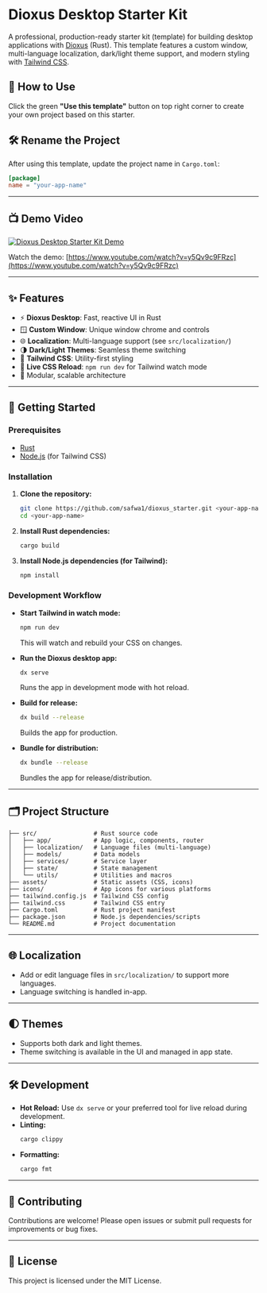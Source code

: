 # Dioxus Desktop Starter Kit

A professional, production-ready starter kit (template) for building desktop applications with [Dioxus](https://dioxuslabs.com/) (Rust). This template features a custom window, multi-language localization, dark/light theme support, and modern styling with [Tailwind CSS](https://tailwindcss.com/).

## 🚀 How to Use

Click the green **"Use this template"** button on top right corner to create your own project based on this starter.

## 🛠 Rename the Project

After using this template, update the project name in `Cargo.toml`:

```toml
[package]
name = "your-app-name"
```

---

## 📺 Demo Video

[![Dioxus Desktop Starter Kit Demo](https://img.youtube.com/vi/y5Qv9c9FRzc/0.jpg)](https://www.youtube.com/watch?v=y5Qv9c9FRzc)

Watch the demo: [https://www.youtube.com/watch?v=y5Qv9c9FRzc](https://www.youtube.com/watch?v=y5Qv9c9FRzc)

---

## ✨ Features

- ⚡ **Dioxus Desktop**: Fast, reactive UI in Rust
- 🪟 **Custom Window**: Unique window chrome and controls
- 🌐 **Localization**: Multi-language support (see `src/localization/`)
- 🌗 **Dark/Light Themes**: Seamless theme switching
- 🎨 **Tailwind CSS**: Utility-first styling
- 🔄 **Live CSS Reload**: `npm run dev` for Tailwind watch mode
- 🧩 Modular, scalable architecture

---

## 🚀 Getting Started

### Prerequisites
- [Rust](https://www.rust-lang.org/tools/install)
- [Node.js](https://nodejs.org/) (for Tailwind CSS)

### Installation

1. **Clone the repository:**
   ```bash
   git clone https://github.com/safwa1/dioxus_starter.git <your-app-name>
   cd <your-app-name>
   ```
2. **Install Rust dependencies:**
   ```bash
   cargo build
   ```
3. **Install Node.js dependencies (for Tailwind):**
   ```bash
   npm install
   ```

### Development Workflow

- **Start Tailwind in watch mode:**
  ```bash
  npm run dev
  ```
  This will watch and rebuild your CSS on changes.

- **Run the Dioxus desktop app:**
  ```bash
  dx serve
  ```
  Runs the app in development mode with hot reload.

- **Build for release:**
  ```bash
  dx build --release
  ```
  Builds the app for production.

- **Bundle for distribution:**
  ```bash
  dx bundle --release
  ```
  Bundles the app for release/distribution.

---

## 🗂️ Project Structure

```
├── src/                # Rust source code
│   ├── app/            # App logic, components, router
│   ├── localization/   # Language files (multi-language)
│   ├── models/         # Data models
│   ├── services/       # Service layer
│   ├── state/          # State management
│   └── utils/          # Utilities and macros
├── assets/             # Static assets (CSS, icons)
├── icons/              # App icons for various platforms
├── tailwind.config.js  # Tailwind CSS config
├── tailwind.css        # Tailwind CSS entry
├── Cargo.toml          # Rust project manifest
├── package.json        # Node.js dependencies/scripts
└── README.md           # Project documentation
```

---

## 🌐 Localization

- Add or edit language files in `src/localization/` to support more languages.
- Language switching is handled in-app.

---

## 🌓 Themes

- Supports both dark and light themes.
- Theme switching is available in the UI and managed in app state.

---

## 🛠️ Development

- **Hot Reload:** Use `dx serve` or your preferred tool for live reload during development.
- **Linting:**
  ```bash
  cargo clippy
  ```
- **Formatting:**
  ```bash
  cargo fmt
  ```

---

## 🤝 Contributing

Contributions are welcome! Please open issues or submit pull requests for improvements or bug fixes.

---

## 📄 License

This project is licensed under the MIT License.
